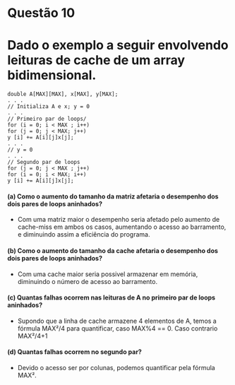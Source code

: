 # Questão 10

# Dado o exemplo a seguir envolvendo leituras de cache de um array bidimensional.
```
double A[MAX][MAX], x[MAX], y[MAX];
. . .
// Initializa A e x; y = 0
. . .
// Primeiro par de loops/
for (i = 0; i < MAX ; i++)
for (j = 0; j < MAX; j++)
y [i] += A[i][j]x[j];
. . .
// y = 0
. . .
// Segundo par de loops
for (j = 0; j < MAX ; j++)
for (i = 0; i < MAX; i++)
y [i] += A[i][j]x[j];

```

#### (a) Como o aumento do tamanho da matriz afetaria o desempenho dos dois pares de loops aninhados?
- Com uma matriz maior o desempenho seria afetado pelo aumento de cache-miss em ambos os casos, aumentando o acesso ao barramento, e diminuindo assim a eficiência do programa.

#### (b) Como o aumento do tamanho da cache afetaria o desempenho dos dois pares de loops aninhados?
- Com uma cache maior seria possivel armazenar em memória, diminuindo o número de acesso ao barramento.
#### (c) Quantas falhas ocorrem nas leituras de A no primeiro par de loops aninhados?
- Supondo que a linha de cache armazene 4 elementos de A, temos a fórmula MAX²/4 para quantificar, caso MAX%4 == 0. Caso contrario MAX²/4+1
#### (d) Quantas falhas ocorrem no segundo par?
- Devido o acesso ser por colunas, podemos quantificar pela fórmula MAX².